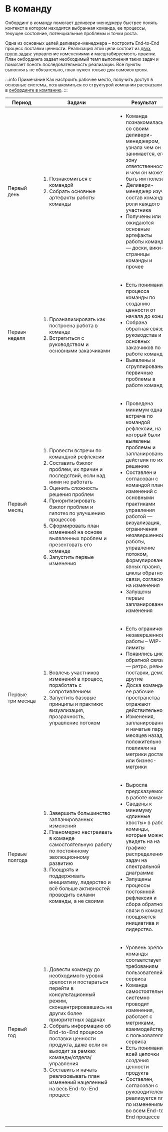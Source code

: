 # В команду
Онбординг в команду помогает деливери-менеджеру быстрее понять контекст в котором находится выбранная команда, ее процессы, текущее состояние, потенциальные проблемы и точки роста.

Одна из основных целей деливери-менеджера – построить End-to-End процесс поставки ценности. Реализация этой цели состоит из [двух групп задач](/profession/about.md#что-делает): управление изменениями и масштабируемость практик. План онбординга задает необходимый темп выполнения таких задач и помогает понять последовательность реализации. Все пункты выполнять не обязательно, план нужен только для самоконтроля.

:::info Примечание
Как настроить рабочее место, получить доступ в основные системы, познакомиться со структурой компании рассказали в [онбординге в компанию](to-company).
:::

| Период                 | Задачи                                                                                                                                                                                                                                                                                                                                                                                                          | Результат                                                                                                                                                                                                                                                                                                                                                                                                                                             |
|------------------------|-----------------------------------------------------------------------------------------------------------------------------------------------------------------------------------------------------------------------------------------------------------------------------------------------------------------------------------------------------------------------------------------------------------------|-------------------------------------------------------------------------------------------------------------------------------------------------------------------------------------------------------------------------------------------------------------------------------------------------------------------------------------------------------------------------------------------------------------------------------------------------------|
| Первый день            | <ol><li>Познакомиться с командой</li><li>Собрать основные артефакты работы команды</li></ol>                                                                                                                                                                                                                                                                                                                    | <ul><li>Команда познакомилась со своим деливери-менеджером, узнала чем он занимается, его зону ответственности и чем он может быть им полезен</li><li>Деливери-менеджер изучил состав команды и роли каждого участника</li><li>Получены или ожидаются основные артефакты работы команды — доски, вики-страницы команды и прочее</li></ul>                                                                                                             |
| Первая неделя          | <ol><li>Проанализировать как построена работа в команде</li><li>Встретиться с руководством и основными заказчиками</li></ol>                                                                                                                                                                                                                                                                                    | <ul><li>Есть понимание процесса команды по созданию ценности от начала до конца</li><li>Собрана обратная связь руководства и основных заказчиков по работе команды</li><li>Выявлены и сгруппированы первичные проблемы в работе команды</li></ul>                                                                                                                                                                                                     |
| Первый месяц           | <ol><li>Провести встречи по командной рефлексии</li><li>Составить бэклог проблем, их причин и последствий, если над ними не работать</li><li>Оценить сложность решения проблем</li><li>Приоритизировать бэклог проблем и гипотез по улучшению процессов</li><li>Сформировать план изменений на основе выявленных проблем и презентовать его команде</li><li>Запустить первые изменения</li></ol>                | <ul><li>Проведена минимум одна встреча по командой рефлексии, на который были выявлены проблемы и запланированы действия по их решению</li><li>Составлен и согласован с командой план изменений с основными практиками управления работой —  визуализация, ограничения незавершенной работы, управление потоком, формулирование явных правил, циклы обратной связи, согласие на изменения</li><li>Запущены первые запланированные изменения</li></ul> |
| Первые три&nbsp;месяца | <ol><li>Вовлечь участников изменений в процесс, поработать с сопротивлением</li><li>Запустить базовые принципы и практики: визуализация, прозрачность, управление потоком</li></ol>                                                                                                                                                                                                                             | <ul><li>Есть ограничения незавершенной работы – WIP-лимиты</li><li>Появились циклы обратной связи — ретро, ревью поставки, демо и другие</li><li>Доска команды и ее рабочие пространства отражают действительность</li><li>Изменения, запланированные и начатые пару месяцев назад, положительно повлияли на метрики доставки или бизнес-метрики</li></ul>                                                                                            |
| Первые полгода         | <ol><li>Завершить большинство запланированных изменений</li><li>Планомерно&nbsp;настраивать в команде самостоятельную работу по постоянному эволюционному развитию</li><li>Поощрять и поддерживать инициативу, лидерство и всё больше активностей проводить силами команды, а не своими</li></ol>                                                                                                               | <ul><li>Выросла предсказуемость в работе команды</li><li>Сведены к минимуму «длинные хвосты» в работе команды, которые можно увидеть на на графике распределения задач на спектральной диаграмме</li><li>Запущены процессы постоянной рефлексия и сбора обратной связи в команде, поощряется инициатива и лидерство.</li></ul>                                                                                                                        |
| Первый год             | <ol><li>Довести команду до необходимого уровня зрелости и постараться перейти в консультационный режим, сконцентрировавшись на других более приоритетных задачах</li><li>Собрать информацию об End-to-End процессе поставки ценности продукта, даже если он выходит за рамках команды/отдела/управления</li><li>Составить и начать реализовывать план изменений нацеленный на весь End-to-End процесс</li></ol> | <ul><li>Уровень зрелости команды соответствует требованиям пользователей их сервиса</li><li>Команда самостоятельно и системно проводит изменения, работает с метриками, взаимодействует с пользователями сервиса</li><li>Есть понимание всей цепочки создания ценности продукта</li><li>Составлен, согласован с руководителем и реализуется план по изменениями во всем End-to-End процессе</li></ul>                                                 |
